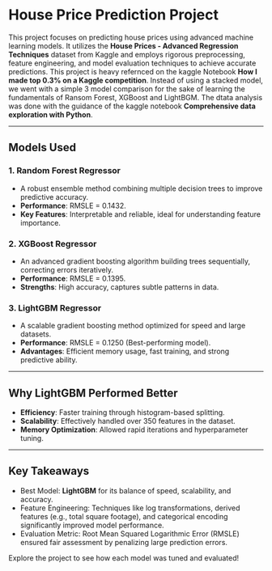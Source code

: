 # House Price Prediction Project

This project focuses on predicting house prices using advanced machine learning models. It utilizes the **House Prices - Advanced Regression Techniques** dataset from Kaggle and employs rigorous preprocessing, feature engineering, and model evaluation techniques to achieve accurate predictions. This project is heavy refernced on the kaggle Notebook 
**How I made top 0.3% on a Kaggle competition**. Instead of using a stacked model, we went with a simple 3 model comparison for the sake of learning the fundamentals of Ransom Forest, XGBoost and LightBGM. The dtata analysis was done with the guidance of the kaggle notebook
**Comprehensive data exploration with Python**.

---

## Models Used
### 1. **Random Forest Regressor**
- A robust ensemble method combining multiple decision trees to improve predictive accuracy.
- **Performance**: RMSLE = 0.1432.
- **Key Features**: Interpretable and reliable, ideal for understanding feature importance.

### 2. **XGBoost Regressor**
- An advanced gradient boosting algorithm building trees sequentially, correcting errors iteratively.
- **Performance**: RMSLE = 0.1395.
- **Strengths**: High accuracy, captures subtle patterns in data.

### 3. **LightGBM Regressor**
- A scalable gradient boosting method optimized for speed and large datasets.
- **Performance**: RMSLE = 0.1250 (Best-performing model).
- **Advantages**: Efficient memory usage, fast training, and strong predictive ability.

---

## Why LightGBM Performed Better
- **Efficiency**: Faster training through histogram-based splitting.
- **Scalability**: Effectively handled over 350 features in the dataset.
- **Memory Optimization**: Allowed rapid iterations and hyperparameter tuning.

---

## Key Takeaways
- Best Model: **LightGBM** for its balance of speed, scalability, and accuracy.
- Feature Engineering: Techniques like log transformations, derived features (e.g., total square footage), and categorical encoding significantly improved model performance.
- Evaluation Metric: Root Mean Squared Logarithmic Error (RMSLE) ensured fair assessment by penalizing large prediction errors.

Explore the project to see how each model was tuned and evaluated!
